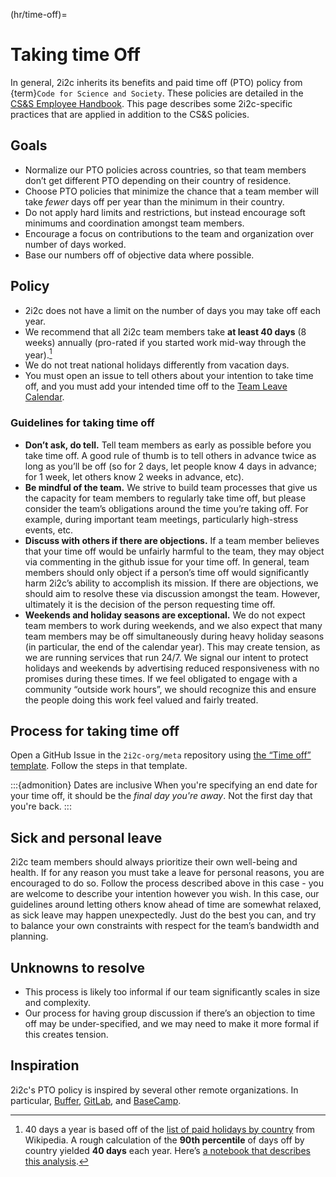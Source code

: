 (hr/time-off)=
# Taking time Off

In general, 2i2c inherits its benefits and paid time off (PTO) policy from {term}`Code for Science and Society`.
These policies are detailed in the [CS&S Employee Handbook](https://drive.google.com/file/d/1anHo8P09gjGLnUfGj2ceSDxvJTYwMeS1/view?usp=sharing). This page describes some 2i2c-specific practices that are applied in addition to the CS&S policies.

## Goals

- Normalize our PTO policies across countries, so that team members don’t get different PTO depending on their country of residence.
- Choose PTO policies that minimize the chance that a team member will take *fewer* days off per year than the minimum in their country.
- Do not apply hard limits and restrictions, but instead encourage soft minimums and coordination amongst team members.
- Encourage a focus on contributions to the team and organization over number of days worked.
- Base our numbers off of objective data where possible.

## Policy

- 2i2c does not have a limit on the number of days you may take off each year.
- We recommend that all 2i2c team members take **at least 40 days** (8 weeks) annually (pro-rated if you started work mid-way through the year).[^time-off]
- We do not treat national holidays differently from vacation days.
- You must open an issue to tell others about your intention to take time off, and you must add your intended time off to the [Team Leave Calendar](https://calendar.google.com/calendar/u/2?cid=Y19pNTJqZGNhbTZ0M3FsaDF1NTNqdG42MjNwY0Bncm91cC5jYWxlbmRhci5nb29nbGUuY29t).

### Guidelines for taking time off

- **Don’t ask, do tell.** Tell team members as early as possible before you take time off. A good rule of thumb is to tell others in advance twice as long as you’ll be off (so for 2 days, let people know 4 days in advance; for 1 week, let others know 2 weeks in advance, etc).
- **Be mindful of the team.** We strive to build team processes that give us the capacity for team members to regularly take time off, but please consider the team’s obligations around the time you’re taking off. For example, during important team meetings, particularly high-stress events, etc.
- **Discuss with others if there are objections.** If a team member believes that your time off would be unfairly harmful to the team, they may object via commenting in the github issue for your time off. In general, team members should only object if a person’s time off would significantly harm 2i2c’s ability to accomplish its mission. If there are objections, we should aim to resolve these via discussion amongst the team. However, ultimately it is the decision of the person requesting time off.
- **Weekends and holiday seasons are exceptional.** We do not expect team members to work during weekends, and we also expect that many team members may be off simultaneously during heavy holiday seasons (in particular, the end of the calendar year). This may create tension, as we are running services that run 24/7. We signal our intent to protect holidays and weekends by advertising reduced responsiveness with no promises during these times. If we feel obligated to engage with a community “outside work hours”, we should recognize this and ensure the people doing this work feel valued and fairly treated.

## Process for taking time off

Open a GitHub Issue in the `2i2c-org/meta` repository using [the “Time off” template](https://github.com/2i2c-org/meta/issues/new?assignees=&labels=time-off&template=time-off.md).
Follow the steps in that template.

:::{admonition} Dates are inclusive
When you're specifying an end date for your time off, it should be the _final day you're away_.
Not the first day that you're back.
:::

## Sick and personal leave

2i2c team members should always prioritize their own well-being and health.
If for any reason you must take a leave for personal reasons, you are encouraged to do so.
Follow the process described above in this case - you are welcome to describe your intention however you wish.
In this case, our guidelines around letting others know ahead of time are somewhat relaxed, as sick leave may happen unexpectedly.
Just do the best you can, and try to balance your own constraints with respect for the team’s bandwidth and planning.

## Unknowns to resolve

- This process is likely too informal if our team significantly scales in size and complexity.
- Our process for having group discussion if there’s an objection to time off may be under-specified, and we may need to make it more formal if this creates tension.

## Inspiration

2i2c's PTO policy is inspired by several other remote organizations. In particular, [Buffer](https://buffer.com/resources/employees-take-vacation/), [GitLab](https://about.gitlab.com/handbook/paid-time-off/), and [BaseCamp](https://basecamp.com/handbook/07-benefits-and-perks#paid-time-off).

[^time-off]: 40 days a year is based off of the [list of paid holidays by country](https://en.wikipedia.org/wiki/List_of_minimum_annual_leave_by_country) from Wikipedia.
  A rough calculation of the **90th percentile** of days off by country yielded **40 days** each year. Here’s [a notebook that describes this analysis](https://notebooksharing.space/view/a94504e5a06b437d20e1b9488ad1241a48d5ff3e80c8181f95294c765e23c42e#displayOptions=).
